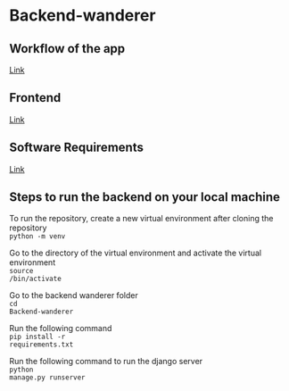 # Backend-wanderer

## Workflow of the app
<a href="https://youtu.be/x5ggTytjw38">Link</a>

## Frontend
<a href="https://github.com/weiyuan12/Software-Eng">Link</a>

## Software Requirements
<a href="https://docs.google.com/document/d/1L9Sz71SD4isYuo-VsAyscfKQ9wd7YC_EA6Un4naYTuQ/edit?usp=sharing">Link</a>

## Steps to run the backend on your local machine
To run the repository, create a new virtual environment after cloning the repository<br>
<code>python -m venv <Name of virtual environment> </code>

Go to the directory of the virtual environment and activate the virtual environment<br>
<code>source <Name of virtual environment>/bin/activate </code>

Go to the backend wanderer folder<br>
<code>cd Backend-wanderer</code>

Run the following command <br>
<code>pip install -r requirements.txt</code>

Run the following command to run the django server<br>
<code>python manage.py runserver</code>
